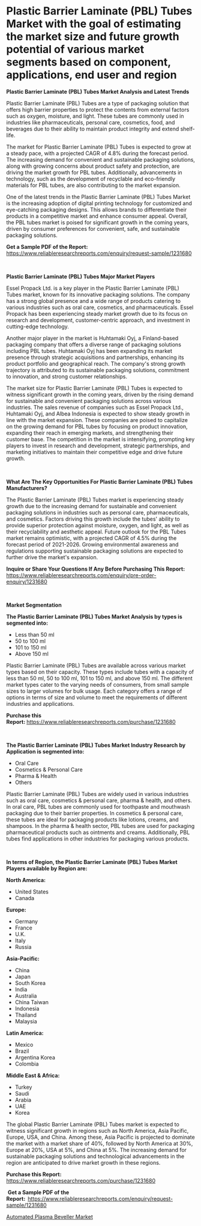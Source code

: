 <p><h1>Plastic Barrier Laminate (PBL) Tubes Market with the goal of estimating the market size and future growth potential of various market segments based on component, applications, end user and region</h1></p><p><strong>Plastic Barrier Laminate (PBL) Tubes Market Analysis and Latest Trends</strong></p>
<p><p>Plastic Barrier Laminate (PBL) Tubes are a type of packaging solution that offers high barrier properties to protect the contents from external factors such as oxygen, moisture, and light. These tubes are commonly used in industries like pharmaceuticals, personal care, cosmetics, food, and beverages due to their ability to maintain product integrity and extend shelf-life.</p><p>The market for Plastic Barrier Laminate (PBL) Tubes is expected to grow at a steady pace, with a projected CAGR of 4.8% during the forecast period. The increasing demand for convenient and sustainable packaging solutions, along with growing concerns about product safety and protection, are driving the market growth for PBL tubes. Additionally, advancements in technology, such as the development of recyclable and eco-friendly materials for PBL tubes, are also contributing to the market expansion.</p><p>One of the latest trends in the Plastic Barrier Laminate (PBL) Tubes Market is the increasing adoption of digital printing technology for customized and eye-catching packaging designs. This allows brands to differentiate their products in a competitive market and enhance consumer appeal. Overall, the PBL tubes market is poised for significant growth in the coming years, driven by consumer preferences for convenient, safe, and sustainable packaging solutions.</p></p>
<p><strong>Get a Sample PDF of the Report:&nbsp;</strong> <a href="https://www.reliableresearchreports.com/enquiry/request-sample/1231680">https://www.reliableresearchreports.com/enquiry/request-sample/1231680</a></p>
<p>&nbsp;</p>
<p><strong>Plastic Barrier Laminate (PBL) Tubes Major Market Players</strong></p>
<p><p>Essel Propack Ltd. is a key player in the Plastic Barrier Laminate (PBL) Tubes market, known for its innovative packaging solutions. The company has a strong global presence and a wide range of products catering to various industries such as oral care, cosmetics, and pharmaceuticals. Essel Propack has been experiencing steady market growth due to its focus on research and development, customer-centric approach, and investment in cutting-edge technology.</p><p>Another major player in the market is Huhtamaki Oyj, a Finland-based packaging company that offers a diverse range of packaging solutions including PBL tubes. Huhtamaki Oyj has been expanding its market presence through strategic acquisitions and partnerships, enhancing its product portfolio and geographical reach. The company's strong growth trajectory is attributed to its sustainable packaging solutions, commitment to innovation, and strong customer relationships.</p><p>The market size for Plastic Barrier Laminate (PBL) Tubes is expected to witness significant growth in the coming years, driven by the rising demand for sustainable and convenient packaging solutions across various industries. The sales revenue of companies such as Essel Propack Ltd., Huhtamaki Oyj, and Albea Indonesia is expected to show steady growth in line with the market expansion. These companies are poised to capitalize on the growing demand for PBL tubes by focusing on product innovation, expanding their reach in emerging markets, and strengthening their customer base. The competition in the market is intensifying, prompting key players to invest in research and development, strategic partnerships, and marketing initiatives to maintain their competitive edge and drive future growth.</p></p>
<p>&nbsp;</p>
<p><strong>What Are The Key Opportunities For Plastic Barrier Laminate (PBL) Tubes Manufacturers?</strong></p>
<p><p>The Plastic Barrier Laminate (PBL) Tubes market is experiencing steady growth due to the increasing demand for sustainable and convenient packaging solutions in industries such as personal care, pharmaceuticals, and cosmetics. Factors driving this growth include the tubes' ability to provide superior protection against moisture, oxygen, and light, as well as their recyclability and aesthetic appeal. Future outlook for the PBL Tubes market remains optimistic, with a projected CAGR of 4.5% during the forecast period of 2021-2026. Growing environmental awareness and regulations supporting sustainable packaging solutions are expected to further drive the market's expansion.</p></p>
<p><strong>Inquire or Share Your Questions If Any Before Purchasing This Report:</strong> <a href="https://www.reliableresearchreports.com/enquiry/pre-order-enquiry/1231680">https://www.reliableresearchreports.com/enquiry/pre-order-enquiry/1231680</a></p>
<p>&nbsp;</p>
<p><strong>Market Segmentation</strong></p>
<p><strong>The Plastic Barrier Laminate (PBL) Tubes Market Analysis by types is segmented into:</strong></p>
<p><ul><li>Less than 50 ml</li><li>50 to 100 ml</li><li>101 to 150 ml</li><li>Above 150 ml</li></ul></p>
<p><p>Plastic Barrier Laminate (PBL) Tubes are available across various market types based on their capacity. These types include tubes with a capacity of less than 50 ml, 50 to 100 ml, 101 to 150 ml, and above 150 ml. The different market types cater to the varying needs of consumers, from small sample sizes to larger volumes for bulk usage. Each category offers a range of options in terms of size and volume to meet the requirements of different industries and applications.</p></p>
<p><strong>Purchase this Report:&nbsp;</strong><a href="https://www.reliableresearchreports.com/purchase/1231680">https://www.reliableresearchreports.com/purchase/1231680</a></p>
<p>&nbsp;</p>
<p><strong>The Plastic Barrier Laminate (PBL) Tubes Market Industry Research by Application is segmented into:</strong></p>
<p><ul><li>Oral Care</li><li>Cosmetics & Personal Care</li><li>Pharma & Health</li><li>Others</li></ul></p>
<p><p>Plastic Barrier Laminate (PBL) Tubes are widely used in various industries such as oral care, cosmetics & personal care, pharma & health, and others. In oral care, PBL tubes are commonly used for toothpaste and mouthwash packaging due to their barrier properties. In cosmetics & personal care, these tubes are ideal for packaging products like lotions, creams, and shampoos. In the pharma & health sector, PBL tubes are used for packaging pharmaceutical products such as ointments and creams. Additionally, PBL tubes find applications in other industries for packaging various products.</p></p>
<p>&nbsp;</p>
<p><strong>In terms of Region, the Plastic Barrier Laminate (PBL) Tubes Market Players available by Region are:</strong></p>
<p>
    <p> <strong> North America: </strong>
        <ul>
            <li>United States</li>
            <li>Canada</li>
        </ul>
        </p> 
    <p> <strong> Europe: </strong>
        <ul>
            <li>Germany</li>
            <li>France</li>
            <li>U.K.</li>
            <li>Italy</li>
            <li>Russia</li>
        </ul>
        </p> 
    <p> <strong> Asia-Pacific: </strong>
        <ul>
            <li>China</li>
            <li>Japan</li>
            <li>South Korea</li>
            <li>India</li>
            <li>Australia</li>
            <li>China Taiwan</li>
            <li>Indonesia</li>
            <li>Thailand</li>
            <li>Malaysia</li>
        </ul>
        </p> 
    <p> <strong> Latin America: </strong>
        <ul>
            <li>Mexico</li>
            <li>Brazil</li>
            <li>Argentina Korea</li>
            <li>Colombia</li>
        </ul>
        </p> 
    <p> <strong> Middle East & Africa: </strong>
        <ul>
            <li>Turkey</li>
            <li>Saudi</li>
            <li>Arabia</li>
            <li>UAE</li>
            <li>Korea</li>
        </ul>
    </p>
    </p>
<p><p>The global Plastic Barrier Laminate (PBL) Tubes market is expected to witness significant growth in regions such as North America, Asia Pacific, Europe, USA, and China. Among these, Asia Pacific is projected to dominate the market with a market share of 40%, followed by North America at 30%, Europe at 20%, USA at 5%, and China at 5%. The increasing demand for sustainable packaging solutions and technological advancements in the region are anticipated to drive market growth in these regions.</p></p>
<p><strong>Purchase this Report: </strong><a href="https://www.reliableresearchreports.com/purchase/1231680">https://www.reliableresearchreports.com/purchase/1231680</a></p>
<p>&nbsp;<strong>Get a Sample PDF of the Report:&nbsp;&nbsp;</strong><a href="https://www.reliableresearchreports.com/enquiry/request-sample/1231680">https://www.reliableresearchreports.com/enquiry/request-sample/1231680</a></p>
<p><strong></strong></p>
<p><p><a href="https://fearless-okapi-6c8.notion.site/Automated-Plasma-Beveller-Market-Size-Growth-Outlook-from-2024-to-2031-projecting-at-Market-s-Tren-21e0ce6a47de41019c974e9a3b411b65">Automated Plasma Beveller Market</a></p></p>